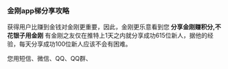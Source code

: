 ### 金刚app梯分享攻略
获得用户比赚到金钱对金刚更重要，因此，金刚更乐意看到您<strong> 分享金刚赚积分,不花银子用金刚</strong>
有金刚之友仅在推特上1天之内就分享成功615位新人，据他的经验，每天分享成功100位新人应该不会有困难。

您用短信、微信、QQ、QQ群、

